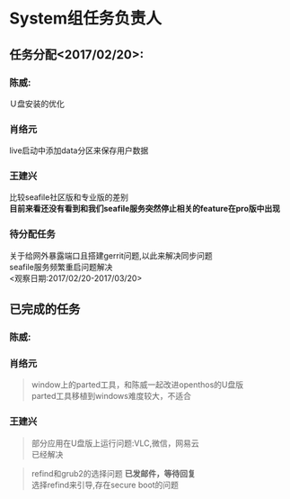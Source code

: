 # System组任务负责人
## 任务分配<2017/02/20>:
### 陈威:
Ｕ盘安装的优化　
### 肖络元
live启动中添加data分区来保存用户数据
### 王建兴
比较seafile社区版和专业版的差别  
**目前来看还没有看到和我们seafile服务突然停止相关的feature在pro版中出现**  
### 待分配任务
关于给网外暴露端口且搭建gerrit问题,以此来解决同步问题  
seafile服务频繁重启问题解决  
<观察日期:2017/02/20-2017/03/20>    

## 已完成的任务  
### 陈威:
### 肖络元
>window上的parted工具，和陈威一起改进openthos的U盘版  
parted工具移植到windows难度较大，不适合  

### 王建兴
>部分应用在U盘版上运行问题:VLC,微信，网易云    
已经解决  

>refind和grub2的选择问题
>**已发邮件，等待回复**  
选择refind来引导,存在secure boot的问题
